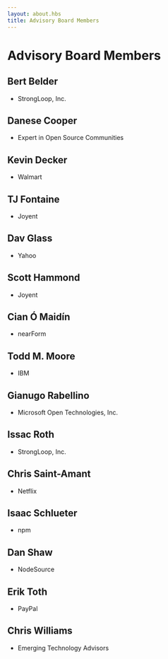```yaml
---
layout: about.hbs
title: Advisory Board Members
---
```

# Advisory Board Members
 
## Bert Belder

 * StrongLoop, Inc.

## Danese Cooper

 * Expert in Open Source Communities

## Kevin Decker

 * Walmart

## TJ Fontaine

 * Joyent

## Dav Glass

 * Yahoo

## Scott Hammond

 * Joyent

## Cian Ó Maidín

 * nearForm

## Todd M. Moore

 * IBM

## Gianugo Rabellino

 * Microsoft Open Technologies, Inc.

## Issac Roth

 * StrongLoop, Inc.

## Chris Saint-Amant

 * Netflix

## Isaac Schlueter

 * npm

## Dan Shaw

 * NodeSource

## Erik Toth

 * PayPal

## Chris Williams

 * Emerging Technology Advisors
